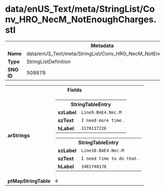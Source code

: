 <h1>data/enUS_Text/meta/StringList/Conv_HRO_NecM_NotEnoughCharges.stl</h1><table><tr><th colspan="100%">Metadata</th></tr><tr><td><b>Name</b></td><td>data/enUS_Text/meta/StringList/Conv_HRO_NecM_NotEnoughCharges.stl</td></tr><tr><td><b>Type</b></td><td>StringListDefinition</td></tr><tr><td><b>SNO ID</b></td><td>508878</td></tr></table>

<table><tr><th colspan="100%">Fields</th></tr><tr><td><b>arStrings</b></td><td><table><tr><th colspan="100%">StringTableEntry</th></tr><tr><td><b>szLabel</b></td><td><code>Line9.BAE4.Nec.M</code></td></tr><tr><td><b>szText</b></td><td><code>I need more time.</code></td></tr><tr><td><b>hLabel</b></td><td><code>3170137226</code></td></tr></table>


<table><tr><th colspan="100%">StringTableEntry</th></tr><tr><td><b>szLabel</b></td><td><code>Line10.BAE4.Nec.M</code></td></tr><tr><td><b>szText</b></td><td><code>I need time to do that.</code></td></tr><tr><td><b>hLabel</b></td><td><code>3481748178</code></td></tr></table>


</td></tr><tr><td><b>ptMapStringTable</b></td><td><code>0</code></td></tr></table>

